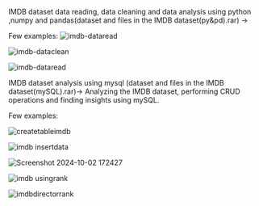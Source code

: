 IMDB dataset data reading, data cleaning and data analysis using python ,numpy and pandas(dataset and files in the IMDB dataset(py&pd).rar) ->

Few examples:
![imdb-dataread](https://github.com/user-attachments/assets/815f8729-de59-499c-a2d1-00710b334f91)


![imdb-dataclean](https://github.com/user-attachments/assets/91b9b317-c063-4897-bf6d-bc3fdc283ac6)


![imdb-dataread](https://github.com/user-attachments/assets/5255166e-1339-4ec6-8831-a017873a3b2c)





IMDB dataset analysis using mysql (dataset and files in the IMDB dataset(mySQL).rar)->
Analyzing the IMDB dataset, performing CRUD operations and finding insights using mySQL.

Few examples:

![createtableimdb](https://github.com/user-attachments/assets/4438234c-b0fb-4da5-b916-1936283f1a12)


![imdb insertdata](https://github.com/user-attachments/assets/1d9f19a9-e125-44bd-a7dc-ce02c65af947)

![Screenshot 2024-10-02 172427](https://github.com/user-attachments/assets/0481eb63-300e-4785-b845-47d3f526830b)


![imdb usingrank](https://github.com/user-attachments/assets/c7dfe9ec-fd56-4d62-bd24-c881b35ff03a)


![imdbdirectorrank](https://github.com/user-attachments/assets/9445eed2-ba53-4493-8e02-84302becd21e)
